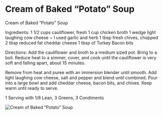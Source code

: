 # Cream of Baked “Potato” Soup

Cream of Baked “Potato” Soup

Ingredients:
1 1/2 cups cauliflower, fresh 
1 cup chicken broth 
1 wedge light laughing cow cheese ~ I used garlic and herb 
1 tbsp fresh chives, chopped 
2 tbsp reduced fat cheddar cheese 
1 tbsp of Turkey Bacon bits 

Directions:
Add the cauliflower and broth to a medium sized pot. Bring to a boil. Reduce heat to a simmer, cover, and cook until the cauliflower is very soft and falling apart, about 15 minutes.

Remove from heat and puree with an immersion blender until smooth. Add light laughing cow cheese, salt and pepper and blend until combined. Pour into a large bowl and add cheddar cheese, bacon bits, and chives. Keep warm until ready to serve.

1 Serving with
1/8 Lean, 3 Greens, 3 Condiments

![Cream of Baked “Potato” Soup](images/Cream%20of%20Baked%20“Potato”%20Soup.png)

